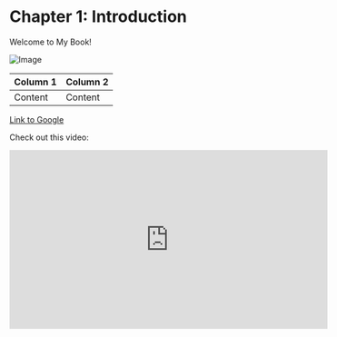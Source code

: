 # Chapter 1: Introduction

Welcome to My Book!

![Image](/assets/image.jpg)

| Column 1 | Column 2 |
|----------|----------|
| Content  | Content  |

[Link to Google](https://www.google.com/)

Check out this video:

<iframe width="560" height="315" src="https://www.youtube.com/embed/VIDEO_ID" frameborder="0" allowfullscreen></iframe>
